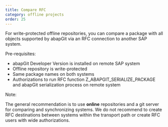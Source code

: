 ```yaml
---
title: Compare RFC
category: offline projects
order: 25
---
```


For write-protected offline repositories, you can compare a package with all objects supported by abapGit via an RFC connection to another SAP system. 

Pre-requisites:

- abapGit Developer Version is installed on remote SAP system
- Offline repository is write-protected 
- Same package names on both systems
- Authorizations to run RFC function Z_ABAPGIT_SERIALIZE_PACKAGE and abapGit serialization process on remote system

Note:

The general recommendation is to use **online** repositories and a git server for comparing and synchronizing systems. We do not recommend to create RFC destinations between systems within the transport path or create RFC users with wide authorizations. 
